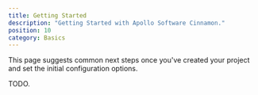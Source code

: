 ```yaml
---
title: Getting Started
description: "Getting Started with Apollo Software Cinnamon."
position: 10
category: Basics
---
```


<div class="page-description">
This page suggests common next steps once you've created your project and set the initial configuration options. 
</div>

TODO.
